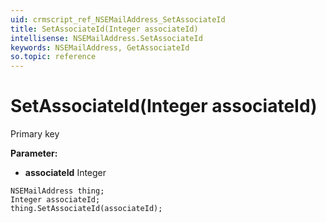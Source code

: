 ```yaml
---
uid: crmscript_ref_NSEMailAddress_SetAssociateId
title: SetAssociateId(Integer associateId)
intellisense: NSEMailAddress.SetAssociateId
keywords: NSEMailAddress, GetAssociateId
so.topic: reference
---
```


# SetAssociateId(Integer associateId)

Primary key

**Parameter:** 
 - **associateId** Integer

```crmscript
NSEMailAddress thing;
Integer associateId;
thing.SetAssociateId(associateId);
```

